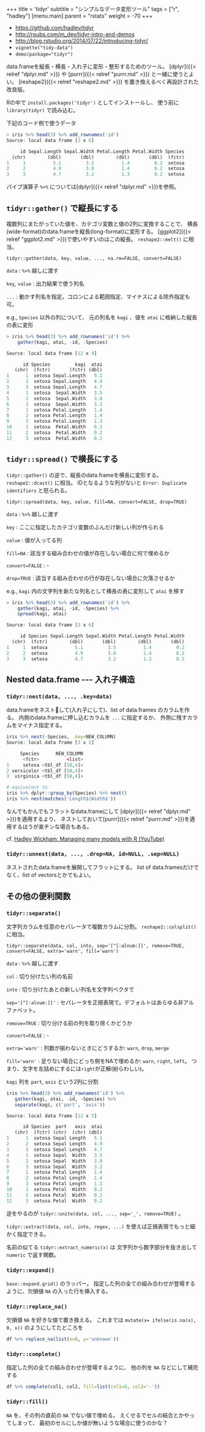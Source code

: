 +++
title = 'tidyr'
subtitle = "シンプルなデータ変形ツール"
tags = ["r", "hadley"]
[menu.main]
  parent = "rstats"
  weight = -70
+++

-   <https://github.com/hadley/tidyr>
-   <http://rpubs.com/m_dev/tidyr-intro-and-demos>
-   <http://blog.rstudio.org/2014/07/22/introducing-tidyr/>
-   `vignette("tidy-data")`
-   `demo(package="tidyr")`

data.frameを縦長・横長・入れ子に変形・整形するためのツール。
[dplyr]({{< relref "dplyr.md" >}}) や [purrr]({{< relref "purrr.md" >}})
と一緒に使うとよい。
[reshape2]({{< relref "reshape2.md" >}}) を置き換えるべく再設計された改良版。

Rの中で `install.packages('tidyr')` としてインストールし、
使う前に `library(tidyr)` で読み込む。

下記のコード例で使うデータ

```r
> iris %>% head(3) %>% add_rownames('id')
Source: local data frame [3 x 6]

     id Sepal.Length Sepal.Width Petal.Length Petal.Width Species
  (chr)        (dbl)       (dbl)        (dbl)       (dbl)  (fctr)
1     1          5.1         3.5          1.4         0.2  setosa
2     2          4.9         3.0          1.4         0.2  setosa
3     3          4.7         3.2          1.3         0.2  setosa
```

パイプ演算子 `%>%` については[dplyr]({{< relref "dplyr.md" >}})を参照。


## `tidyr::gather()` で縦長にする

複数列にまたがっていた値を、カテゴリ変数と値の2列に変換することで、
横長(wide-format)のdata.frameを縦長(long-format)に変形する。
[ggplot2]({{< relref "ggplot2.md" >}})で使いやすいのはこの縦長。
`reshape2::melt()` に相当。

`tidyr::gather(data, key, value, ..., na.rm=FALSE, convert=FALSE)`

`data`
:   `%>%` 越しに渡す

`key`, `value`
:   出力結果で使う列名

`...`
:   動かす列名を指定。コロンによる範囲指定、マイナスによる除外指定も可。

e.g., `Species` 以外の列について、
元の列名を `kagi` 、値を `atai` に格納した縦長の表に変形

```r
> iris %>% head(3) %>% add_rownames('id') %>%
    gather(kagi, atai, -id, -Species)

Source: local data frame [12 x 4]

      id Species         kagi  atai
   (chr)  (fctr)       (fctr) (dbl)
1      1  setosa Sepal.Length   5.1
2      2  setosa Sepal.Length   4.9
3      3  setosa Sepal.Length   4.7
4      1  setosa  Sepal.Width   3.5
5      2  setosa  Sepal.Width   3.0
6      3  setosa  Sepal.Width   3.2
7      1  setosa Petal.Length   1.4
8      2  setosa Petal.Length   1.4
9      3  setosa Petal.Length   1.3
10     1  setosa  Petal.Width   0.2
11     2  setosa  Petal.Width   0.2
12     3  setosa  Petal.Width   0.2
```

## `tidyr::spread()` で横長にする

`tidyr::gather()` の逆で、縦長のdata.frameを横長に変形する。
`reshape2::dcast()` に相当。
IDとなるような列がないと `Error: Duplicate identifiers` と怒られる。

`tidyr::spread(data, key, value, fill=NA, convert=FALSE, drop=TRUE)`

`data`
:   `%>%` 越しに渡す

`key`
:   ここに指定したカテゴリ変数のぶんだけ新しい列が作られる

`value`
:   値が入ってる列

`fill=NA`
:   該当する組み合わせの値が存在しない場合に何で埋めるか

`convert=FALSE`
:   -

`drop=TRUE`
:   該当する組み合わせの行が存在しない場合に欠落させるか

e.g., `kagi` 内の文字列を新たな列名として横長の表に変形して `atai` を移す

```r
> iris %>% head(3) %>% add_rownames('id') %>%
    gather(kagi, atai, -id, -Species) %>%
    spread(kagi, atai)

Source: local data frame [3 x 6]

     id Species Sepal.Length Sepal.Width Petal.Length Petal.Width
  (chr)  (fctr)        (dbl)       (dbl)        (dbl)       (dbl)
1     1  setosa          5.1         3.5          1.4         0.2
2     2  setosa          4.9         3.0          1.4         0.2
3     3  setosa          4.7         3.2          1.3         0.2
```

## Nested data.frame --- 入れ子構造

### `tidyr::nest(data, ..., .key=data)`

data.frameをネストして(入れ子にして)、list of data.frames のカラムを作る。
内側のdata.frameに押し込むカラムを `...` に指定するか、
外側に残すカラムをマイナス指定する。

```r
iris %>% nest(-Species, .key=NEW_COLUMN)
Source: local data frame [3 x 2]

     Species      NEW_COLUMN
      <fctr>          <list>
1     setosa <tbl_df [50,4]>
2 versicolor <tbl_df [50,4]>
3  virginica <tbl_df [50,4]>

# equivalent to
iris %>% dplyr::group_by(Species) %>% nest()
iris %>% nest(matches('Length$|Width$'))
```

なんでもかんでもフラットなdata.frameにして
[dplyr]({{< relref "dplyr.md" >}})を適用するより、
ネストしておいて[purrr]({{< relref "purrr.md" >}})を適用するほうが楽チンな場合もある。

cf. [Hadley Wickham: Managing many models with R (YouTube)](https://www.youtube.com/watch?v=rz3_FDVt9eg)


### `tidyr::unnest(data, ..., .drop=NA, id=NULL, .sep=NULL)`

ネストされたdata.frameを展開してフラットにする。
list of data.framesだけでなく、list of vectorsとかでもよい。


## その他の便利関数

### `tidyr::separate()`

文字列カラムを任意のセパレータで複数カラムに分割。
`reshape2::colsplit()` に相当。

`tidyr::separate(data, col, into, sep='[^[:alnum:]]', remove=TRUE, convert=FALSE, extra='warn', fill='warn')`

`data`
:   `%>%` 越しに渡す

`col`
:   切り分けたい列の名前

`into`
:   切り分けたあとの新しい列名を文字列ベクタで

`sep='[^[:alnum:]]'`
:   セパレータを正規表現で。デフォルトはあらゆる非アルファベット。

`remove=TRUE`
:   切り分ける前の列を取り除くかどうか

`convert=FALSE`
:   -

`extra='warn'`
:   列数が揃わないときにどうするか: `warn`, `drop`, `merge`

`fill='warn'`
:   足りない場合にどっち側をNAで埋めるか: `warn`, `right`, `left`。
    つまり、文字を左詰めにするには`right`が正解(紛らわしい)。

`kagi` 列を `part`, `axis` という2列に分割

```r
iris %>% head(3) %>% add_rownames('id') %>%
   gather(kagi, atai, -id, -Species) %>%
   separate(kagi, c('part', 'axis'))

Source: local data frame [12 x 5]

      id Species  part   axis  atai
   (chr)  (fctr) (chr)  (chr) (dbl)
1      1  setosa Sepal Length   5.1
2      2  setosa Sepal Length   4.9
3      3  setosa Sepal Length   4.7
4      1  setosa Sepal  Width   3.5
5      2  setosa Sepal  Width   3.0
6      3  setosa Sepal  Width   3.2
7      1  setosa Petal Length   1.4
8      2  setosa Petal Length   1.4
9      3  setosa Petal Length   1.3
10     1  setosa Petal  Width   0.2
11     2  setosa Petal  Width   0.2
12     3  setosa Petal  Width   0.2
```

逆をやるのが `tidyr::unite(data, col, ..., sep='_', remove=TRUE)` 。

`tidyr::extract(data, col, into, regex, ...)`
を使えば正規表現でもっと細かく指定できる。

名前の似てる `tidyr::extract_numeric(x)` は
文字列から数字部分を抜き出して `numeric` で返す関数。

### `tidyr::expand()`

`base::expand.grid()` のラッパー。
指定した列の全ての組み合わせが登場するように、欠損値 `NA` の入った行を挿入する。

### `tidyr::replace_na()`

欠損値 `NA` を好きな値で置き換える。
これまでは `mutate(x= ifelse(is.na(x), 0, x))` のようにしてたところを

```r
df %>% replace_na(list(x=0, y='unknown'))
```

### `tidyr::complete()`

指定した列の全ての組み合わせが登場するように、
他の列を `NA` などにして補完する

```r
df %>% complete(col1, col2, fill=list(col1=0, col2='-'))
```

### `tidyr::fill()`

`NA` を、その列の直前の `NA` でない値で埋める。
えくせるでセルの結合とかやってしまって、
最初のセルにしか値が無いような場合に使うのかな？
